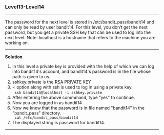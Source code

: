 ### Level13-Level14

<hr/>
The password for the next level is stored in /etc/bandit_pass/bandit14 and can only be read by user bandit14.
For this level, you don’t get the next password, but you get a private SSH key that can be used to log into the next level.
Note: localhost is a hostname that refers to the machine you are working on.
<hr/>

<b>Solution</b><br/>

<p>
<ol>

<li>In this level a private key is provided with the help of which we can
log into bandit14's account, and bandit14's password is in the file whose path is given to us.
</li>

<li>sshkey.private is the RSA PRIVATE KEY</li>

<image>

<li>-i option along with ssh is used to log in using a private key.<br/>
<code> ssh bandit14@localhost -i sshkey.private </code>
</li>
<li>After entering the above commmand, type "yes" to continue.</li>

<image>

<li>
Now you are logged in as bandit14</li>

<li>Now we know that the password is in file named "bandit14" in the "bandit_pass" directory.
</li>
<code> cat /etc/bandit_pass/bandit14 </code>

<li>The displayed string is password for bandit14.</li>

</ol>
</p>
<hr/>
